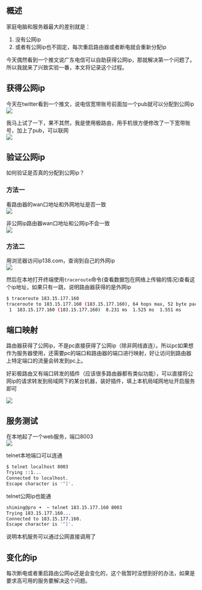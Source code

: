 [//title]:(PC作为公网服务器教程)
[//englishTitle]:(pc-as-a-server)
[//category]:(network,tutorial)
[//tags]:(公网ip)
[//createTime]:(20200310)
[//lastUpdateTime]:(20200311)
## 概述
家庭电脑和服务器最大的差别就是：

1. 没有公网ip  
1. 或者有公网ip也不固定，每次重启路由器或者断电就会重新分配ip  

今天偶然看到一个推文说广东电信可以自助获得公网ip，那就解决第一个问题了。所以我就来了兴致实验一番，本文将记录这个过程。  

## 获得公网ip
今天在twitter看到一个推文，说电信宽带账号前面加一个pub就可以分配到公网ip    
![](https://cdn.liushiming.cn/img/20200310230733.png)


我马上试了一下，果不其然，我是使用极路由，用手机很方便修改了一下宽带账号，加上了pub，可以联网  
![](https://cdn.liushiming.cn/img/20200310231227.png)    

## 验证公网ip
如何验证是否真的分配到公网ip？

### 方法一
看路由器的wan口地址和外网地址是否一致  
![](https://cdn.liushiming.cn/img/20200310232634.png)

非公网ip路由器wan口地址和公网ip不会一致    
![](https://cdn.liushiming.cn/img/20200310232450.png)

### 方法二
用浏览器访问ip138.com，查询到自己的外网ip    
![](https://cdn.liushiming.cn/img/20200310231844.png)  

然后在本地打开终端使用`traceroute`命令(查看数据包在网络上传输的情况)查看这个ip地址，如果只有一跳，说明路由器获得的是外网ip     
``` bash
$ traceroute 183.15.177.160
traceroute to 183.15.177.160 (183.15.177.160), 64 hops max, 52 byte packets
 1  183.15.177.160 (183.15.177.160)  8.231 ms  1.525 ms  1.551 ms
```

## 端口映射
路由器获得了公网ip，不是pc直接获得了公网ip（除非网线直连）。所以pc如果想作为服务器使用，还需要pc的端口和路由器的端口进行映射，好让访问到路由器上特定端口的流量会转发到pc上。  

好彩极路由又有端口转发的插件（应该很多路由器都有类似功能），可以直接将公网ip的请求转发到局域网下的某台机器，装好插件，填上本机局域网地址开启服务即可     

![](https://cdn.liushiming.cn/img/20200310233314.png)

## 服务测试
在本地起了一个web服务，端口8003  
![](https://cdn.liushiming.cn/img/20200310233821.png)  

telnet本地端口可以连通    
``` bash
$ telnet localhost 8003
Trying ::1...
Connected to localhost.
Escape character is '^]'.
```

telnet公网ip也能通  
``` bash
shiming@pro ➜  ~ telnet 183.15.177.160 8003
Trying 183.15.177.160...
Connected to 183.15.177.160.
Escape character is '^]'.
```

说明本机服务可以通过公网直接调用了  

## 变化的ip
每次断电或者重启路由公网ip还是会变化的，这个我暂时没想到好的办法，如果是要求高可用的服务要解决这个问题。  
